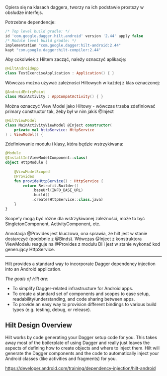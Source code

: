 Opiera się na klasach daggera, tworzy na ich podstawie prostszy w obsłudze interfejs.

Potrzebne dependencje:
```groovy
/* Top level build gradle: */
id 'com.google.dagger.hilt.android' version '2.44' apply false
/* Module level build gradle: */
implementation "com.google.dagger:hilt-android:2.44"  
kapt "com.google.dagger:hilt-compiler:2.44"
```

Aby cokolwiek z Hiltem zacząć, należy oznaczyć aplikację:
```kotlin
@HiltAndroidApp  
class TestExerciseApplication : Application() { }
```

Wówczas można używać zależności Hiltowych w każdej z klas oznaczonej:
```kotlin
@AndroidEntryPoint  
class MainActivity : AppCompatActivity() { }
```

Można oznaczyć View Model jako Hiltowy - wówczas trzeba zdefiniować primary constructor tak, żeby był w nim jakiś @Inject
```kotlin
@HiltViewModel  
class MainActivityViewModel @Inject constructor(  
    private val httpService: HttpService  
) : ViewModel() {
```

Zdefiniowanie modułu i klasy, która będzie wstrzykiwana:
```kotlin
@Module  
@InstallIn(ViewModelComponent::class)  
object HttpModule {  
  
    @ViewModelScoped  
    @Provides    
    fun provideHttpService() : HttpService {  
        return Retrofit.Builder()  
            .baseUrl(INFO_BASE_URL)  
            .build()  
            .create(HttpService::class.java)  
    }  
}
```

Scope'y mogą być różne dla wstrzykiwanej zależności, może to być SingletonComponent, ActivityComponent, etc.

Annotacja @Provides jest kluczowa, ona sprawia, że hilt jest w stanie dostarczyć (podobnie z @Binds). Wówczas @Inject z konstruktora ViewModelu reaguje na @Provides z modułu DI i jest w stanie wykonać kod generujący HttpService.

---

Hilt provides a standard way to incorporate Dagger dependency injection into an Android application.

_The goals of Hilt are:_

-   To simplify Dagger-related infrastructure for Android apps.
-   To create a standard set of components and scopes to ease setup, readability/understanding, and code sharing between apps.
-   To provide an easy way to provision different bindings to various build types (e.g. testing, debug, or release).

## Hilt Design Overview

Hilt works by code generating your Dagger setup code for you. This takes away most of the boilerplate of using Dagger and really just leaves the aspects of defining how to create objects and where to inject them. Hilt will generate the Dagger components and the code to automatically inject your Android classes (like activities and fragments) for you.

https://developer.android.com/training/dependency-injection/hilt-android